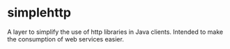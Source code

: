simplehttp
==========

A layer to simplify the use of http libraries in Java clients. Intended to make the consumption of web services easier.